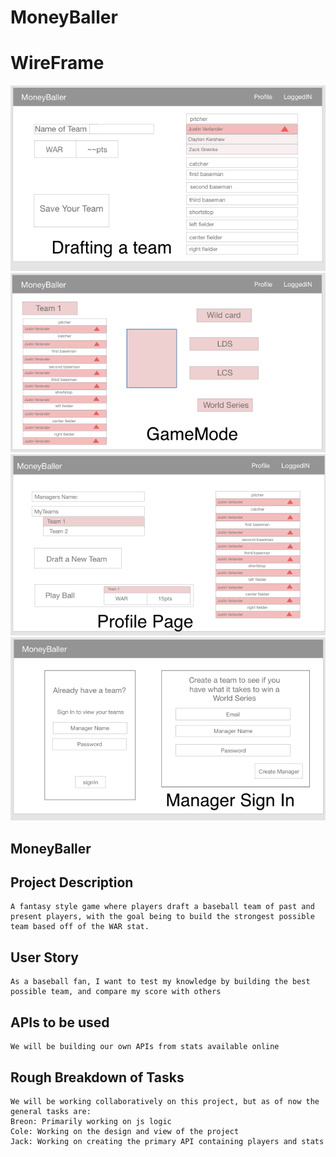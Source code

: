 # MoneyBaller
# WireFrame

![Draft](./Imgs/DraftImg.png)
![Draft](./Imgs/GameImg.png)
![Draft](./Imgs/ProfileImg.png)
![Draft](./Imgs/SignInImg.png)

## MoneyBaller
## Project Description
```
A fantasy style game where players draft a baseball team of past and present players, with the goal being to build the strongest possible team based off of the WAR stat.
```
## User Story
```
As a baseball fan, I want to test my knowledge by building the best possible team, and compare my score with others
```
## APIs to be used
```
We will be building our own APIs from stats available online
```
## Rough Breakdown of Tasks
```
We will be working collaboratively on this project, but as of now the general tasks are:
Breon: Primarily working on js logic
Cole: Working on the design and view of the project
Jack: Working on creating the primary API containing players and stats
```